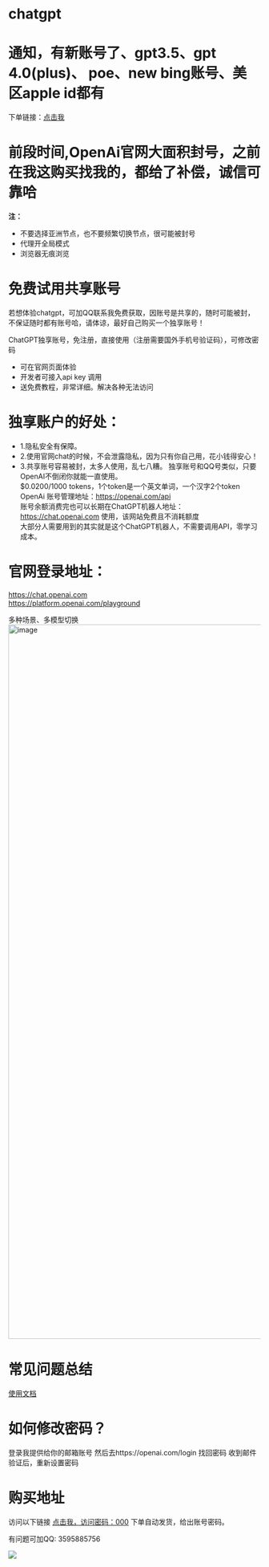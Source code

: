 # chatgpt
# 通知，有新账号了、gpt3.5、gpt 4.0(plus)、 poe、new bing账号、美区apple id都有


下单链接：[点击我](https://gpt.vip.coding3min.com)

# 前段时间,OpenAi官网大面积封号，之前在我这购买找我的，都给了补偿，诚信可靠哈
**注：** 
 - 不要选择亚洲节点，也不要频繁切换节点，很可能被封号
 - 代理开全局模式
 - 浏览器无痕浏览

# 免费试用共享账号
若想体验chatgpt，可加QQ联系我免费获取，因账号是共享的，随时可能被封，不保证随时都有账号哈，请体谅，最好自己购买一个独享账号！


ChatGPT独享账号，免注册，直接使用（注册需要国外手机号验证码），可修改密码 
- 可在官网页面体验
- 开发者可接入api key 调用
- 送免费教程，非常详细。解决各种无法访问
# 独享账户的好处：
- 1.隐私安全有保障。
- 2.使用官网chat的时候，不会泄露隐私，因为只有你自己用，花小钱得安心！
- 3.共享账号容易被封，太多人使用，乱七八糟。
独享账号和QQ号类似，只要OpenAI不倒闭你就能一直使用。      
$0.0200/1000 tokens，1个token是一个英文单词，一个汉字2个token    
OpenAi 账号管理地址：https://openai.com/api    
账号余额消费完也可以长期在ChatGPT机器人地址：https://chat.openai.com 使用，该网站免费且不消耗额度     
大部分人需要用到的其实就是这个ChatGPT机器人，不需要调用API，零学习成本。

# 官网登录地址：
https://chat.openai.com   
https://platform.openai.com/playground    

多种场景、多模型切换   
<img width="1424" alt="image" src="https://user-images.githubusercontent.com/37654647/223651668-98b916ef-d2b0-4ded-962d-7dbb3a69aae4.png">   

# 常见问题总结

[使用文档](https://www-jiker-com.feishu.cn/docx/D1pzd26RloK7imxbFt5chRd6nsz)

# 如何修改密码？
登录我提供给你的邮箱账号
然后去https://openai.com/login 找回密码
收到邮件验证后，重新设置密码

# 购买地址
访问以下链接 [点击我，访问密码：000](https://gpt.vip.coding3min.com) 下单自动发货，给出账号密码。

有问题可加QQ: 3595885756


![](https://user-images.githubusercontent.com/37654647/223638487-b4e7b3a3-b519-4f48-ac93-4d11fb027bfc.png)




